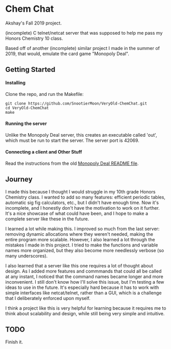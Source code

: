 # Chem Chat
Akshay's Fall 2019 project.

(incomplete) C telnet/netcat server that was supposed to help me pass my Honors Chemistry 10 class.

Based off of another (incomplete) similar project I made in the summer of 2019, that would, emulate the card game "Monopoly Deal".

## Getting Started

#### Installing

Clone the repo, and run the Makefile:

```
git clone https://github.com/SnootierMoon/VeryOld-ChemChat.git
cd VeryOld-ChemChat
make
```

#### Running the server

Unlike the Monopoly Deal server, this creates an executable called 'out', which must be run to start the server. The server port is 42069.

#### Connecting a client and Other Stuff

Read the instructions from the old [Monopoly Deal README file](https://github.com/SnootierMoon/MonopolyDeal#getting-started).

## Journey

I made this because I thought I would struggle in my 10th grade Honors Chemistry class. I wanted to add so many features: efficient periodic tables, automatic sig fig calculators, etc., but I didn't have enough time. Now it's incomplete, and I honestly don't have the motivation to work on it further. It's a nice showcase of what could have been, and I hope to make a complete server like these in the future.

I learned a lot while making this. I improved so much from the last server: removing dynamic allocations where they weren't needed, making the entire program more scalable. However, I also learned a lot through the mistakes I made in this project. I tried to make the functions and variable names more organized, but they also become more needlessly verbose (so many underscores).

I also learned that a server like this one requires a lot of thought about design. As I added more features and commmands that could all be called at any instant, I noticed that the command names became longer and more inconvenient. I still don't know how I'll solve this issue, but I'm testing a few ideas to use in the future. It's especially hard because it has to work with simple interfaces like netcat/telnet, rather than a GUI, which is a challenge that I deliberately enforced upon myself.

I think a project like this is very helpful for learning because it requires me to think about scalability and design, while still being very simple and intuitive.

## TODO

Finish it.
